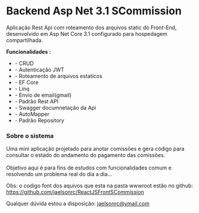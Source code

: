 <h1>Backend Asp Net 3.1 SCommission</h1>

Aplicação Rest Api com roteamento dos arquivos static do Front-End, desenvolvido em Asp Net Core 3.1 configurado para hospedagem compartilhada.
 
<p><strong> Funcionalidades :</strong><br/>
<ul>
   <li> - CRUD </li>
   <li> - Autenticação JWT</li>
   <li> - Roteamento de arquivos estaticos </li>
   <li> - EF Core </li>
   <li> - Linq </li>
   <li> - Envio de email(gmail) </li>
   <li> - Padrão Rest API </li>
   <li> - Swagger documnetação da Api </li>
   <li> - AutoMapper </li>
   <li> - Padrão Repository </li>
</ul>

<h3>Sobre o sistema</h3>

Uma mini aplicação projetado para anotar comissões e gera código para consultar o estado do andamento do pagamento das comissões.
<br/>
<br/>
Objetivo aqui é para fins de estudos com funcionalidades comum e resolvendo um problema real do dia a dia... 

Obs: o codigo font dos aquivos que esta na pasta wwwroot estão no github: https://github.com/jaelsonrc/ReactJSFrontSCommission

Qualquer dúvida estou a disposição: jaelsonrc@ymail.com
